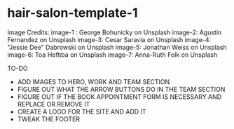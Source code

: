 # hair-salon-template-1

Image Credits:
image-1 : George Bohunicky on Unsplash
image-2: Agustin Fernandez on Unsplash
image-3: Cesar Saravia on Unsplash
image-4: "Jessie Dee" Dabrowski on Unsplash
image-5: Jonathan Weiss on Unsplash
image-6: Toa Heftiba on Unsplash
image-7: Anna-Ruth Folk on Unsplash

TO-DO

- ADD IMAGES TO HERO, WORK AND TEAM SECTION
- FIGURE OUT WHAT THE ARROW BUTTONS DO IN THE TEAM SECTION
- FIGURE OUT IF THE BOOK APPOINTMENT FORM IS NECESSARY AND REPLACE OR REMOVE IT
- CREATE A LOGO FOR THE SITE AND ADD IT
- TWEAK THE FOOTER
